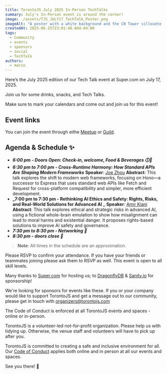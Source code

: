 ```yaml
---
title: TorontoJS July 2025 In-Person TechTalks
summary: July's In-Person event is around the corner!
image: ./assets/TJS_JULY17_TechTalk_Poster.png
imageAlt: "A poster with a white background and the CN Tower sillouete on the right. On the left side it reads, from top to bottom: Toronto JS July 2025 In-Person Tech Talks; Cross-Runtime Harmony: How Standard APIs Are Shaping Modern Frameworks. (A Picture of Joe Zhou) Joe Zhou - Developer Advocate @ DragonflyDB; Rethinking AI Ethics and Safety: Rights, Risks, and Real-World Solutions for Advanced AI. (A picture of Amir Kiani) Amir Kiani - Sr. Analyst, AI Ethics and Safety; Thursday, July 17, 2025, 6:30 PM to 8:30 PM EST. Super.com, 260 Queen St w, Toronto; Thank you to our Sponsors: (Logos for DragonflyDB and Sanity); Community Partner: (Logo for super.com)"
createdAt: 2025-06-25T23:01:48.604-04:00
tags:
  - Community
  - events
  - sponsors
  - social
  - TechTalk
authors:
  - marco
---
```


Here’s the July 2025 edition of our Tech Talk event at Super.com on July 17, 2025.

Join us for some drinks, snacks, and Tech Talks.

Make sure to mark your calendars and come out and join us for this event!

## Event links

You can join the event through eithe [Meetup](https://www.meetup.com/torontojs/events/308035105/) or [Guild](https://guild.host/events/torontojs-june-2025-oltmss).

## Agenda & Schedule ✨

- **_6:00 pm - Doors Open: Check-in, welcome, Food & Beverages 🕕🍕_**
- **_6:30 pm to 7:00 pm - Cross-Runtime Harmony: How Standard APIs Are Shaping Modern Frameworks_**
  **Speaker**: [Joe Zhou](https://www.linkedin.com/in/zhehuizhou/)
  **Abstract**: This talk explores the shift to modern web frameworks, focusing on Hono—a successor to Express that uses standard web APIs like Fetch and Request for cross-platform compatibility and simpler, more efficient development.
- **_7:00 pm to 7:30 pm - Rethinking AI Ethics and Safety: Rights, Risks, and Real-World Solutions for Advanced AI _**
  **Speaker**: [Amir Kiani](https://www.linkedin.com/in/amir-kiani/)
  **Abstract**: This talk explores ethical and strategic risks in advanced AI, using a fictional whole-brain emulation to show how misalignment can lead to moral harms and existential danger. It proposes rights-based solutions to improve AI safety and governance.
- **_7:30 pm to 8:30 pm - Networking 🤝_**
- **_8:30 pm - doors close 🚪_**

> **Note**: All times in the schedule are an approximation.

Please RSVP to confirm your attendance. If you have your friends or teammates joining please ask them to RSVP as well. This event is open to all skill levels.

Many thanks to [Super.com](https://www.super.com/) for hosting us; to [DragonflyDB](https://www.dragonflydb.io/) & [Sanity.io](https://www.sanity.io/) for sponsorship!

We're looking for sponsors for events like these. If you or your company would like to support TorontoJS and get a message out to our community, please get in touch with organizers@torontojs.com

The Code of Conduct is enforced at all TorontoJS events and spaces - online or in-person.

TorontoJS is a volunteer-led not-for-profit organization. Please help us with tidying up. Otherwise, the venue staff and volunteers will have to pick up after you.

TorontoJS is committed to creating a safe and inclusive environment for all. Our [Code of Conduct](https://torontojs.com/code_of_conduct) applies both online and in person at all our events and spaces.

See you there! 🎉
